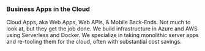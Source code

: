 ﻿### Business Apps in the Cloud
Cloud Apps, aka Web Apps, Web APIs, & Mobile Back-Ends. Not much to look at, but they get the job done. We build infrastructure in Azure and AWS using Serverless and Docker. We specialize in taking monolithic server apps and re-tooling them for the cloud, often with substantial cost savings.